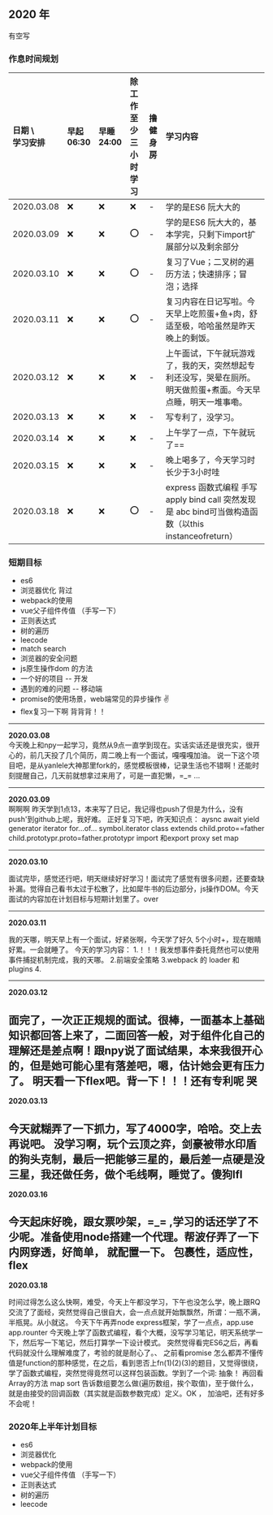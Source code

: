 ## 2020 年

有空写

### 作息时间规划

日期 \ <br/> 学习安排  | 早起 <br/> 06:30 | 早睡 <br/> 24:00    | 除工作至少 <br/> 三小时学习     | 撸健 <br/> 身房  | 学习内容
:-         | :-  | :-  | :-  | :-  | :-                 
2020.03.08 | :x: | :x: | :x: | -   | 学的是ES6 阮大大的
2020.03.09 | :x: | :x: | :o: | -   | 学的是ES6 阮大大的，基本学完，只剩下import扩展部分以及剩余部分
2020.03.10 | :x: | :x: | :o: | -   | 复习了Vue；二叉树的遍历方法；快速排序；冒泡；选择
2020.03.11 | :x: | :x: | :o: | -   | 复习内容在日记写啦。今天早上吃煎蛋+鱼+肉，舒适至极，哈哈虽然是昨天晚上的剩饭。
2020.03.12 | :x: | :x: | :x: | -   | 上午面试，下午就玩游戏了，我的天，突然想起专利还没写，哭晕在厕所。明天做煎蛋+煮面。今天早点睡，明天一堆事嘞。
2020.03.13 | :x: | :x: | :x: | -   | 写专利了，没学习。
2020.03.14 | :x: | :x: | :x: | -   | 上午学了一点，下午就玩了==
2020.03.15 | :x: | :x: | :x: | -   | 晚上喝多了，今天学习时长少于3小时哇
2020.03.18 | :x: | :x: | :o: | -   | express 函数式编程 手写apply bind call  突然发现是 abc  bind可当做构造函数（以this instanceofreturn） 

### 短期目标
- es6
- 浏览器优化 背过
- webpack的使用
- vue父子组件传值 （手写一下）
- 正则表达式
- 树的遍历
- leecode
- match search
- 浏览器的安全问题
- js原生操作dom 的方法
- 一个好的项目 -- 开发
- 遇到的难的问题 -- 移动端
- promise的使用场景，web端常见的异步操作 :v:
- flex复习一下啊   背背背！！

--------------------
**2020.03.08**                                                                                      
今天晚上和npy一起学习，竟然从9点一直学到现在。实话实话还是很充实，很开心的，前几天投了几个简历，周二晚上有一个面试，嘎嘎嘎加油。
说一下这个项目吧，是从yanlele大神那里fork的，感觉模板很棒，记录生活也不错啊！还能时刻提醒自己，几天前就想拿过来用了，可是一直犯懒，=_= ...                                                                   

--------------------
**2020.03.09**                                                                                      
啊啊啊  昨天学到1点13，本来写了日记，我记得也push了但是为什么，没有push'到github上呢，我好难。
正好复习下吧，昨天知识点：
    aysnc await yield generator iterator for...of... symbol.iterator class extends child.proto==father    child.prototypr.proto=father.prototypr import 和export proxy set map  
    
--------------------
**2020.03.10**                                                                                      

面试完毕，感觉还行吧，明天继续好好学习！面试完了感觉有很多问题，还要查缺补漏。觉得自己看书太过于松散了，比如犀牛书的后边部分，js操作DOM。今天面试的内容加在计划目标与短期计划里了。over
    
--------------------
**2020.03.11**                                                                                      

我的天哪，明天早上有一个面试，好紧张啊，今天学了好久 5个小时+，现在眼睛好累。一会就睡了。
今天的学习内容：
1.！！！我发想事件委托竟然也可以使用事件捕捉机制完成，我的天哪。
2.前端安全策略
3.webpack 的 loader 和 plugins
4.
    
--------------------

**2020.03.12**                                                                                      

面完了，一次正正规规的面试。很棒，一面基本上基础知识都回答上来了，二面回答一般，对于组件化自己的理解还是差点啊！跟npy说了面试结果，本来我很开心的，但是她可能心里有落差吧，嗯，估计她会更有压力了。
明天看一下flex吧。背一下！！！还有专利呢 哭
--------------------

**2020.03.13**                                                                                      

今天就糊弄了一下抓力，写了4000字，哈哈。交上去再说吧。 没学习啊，玩个云顶之弈，剑豪被带水印盾的狗头克制，最后一把能够三星的，最后差一点硬是没三星，我还做任务，做个毛线啊，睡觉了。傻狗lfl
--------------------

**2020.03.16**                                                                                      

今天起床好晚，跟女票吵架，=_= ,学习的话还学了不少呢。准备使用node搭建一个代理。帮波仔弄了一下内网穿透，好简单， 就配置一下。
包裹性，适应性，flex 
--------------------

**2020.03.18**                                                                                      

时间过得怎么这么快啊，难受，今天上午都没学习，下午也没怎么学，晚上跟RQ交流了了面经，突然觉得自己很自大，会一点点就开始飘飘然，所谓：一瓶不满，半瓶晃。从小就这。
今天下午再弄node express框架，学了一点点，app.use  app.rounter
今天晚上学了函数式编程，看个大概，没写学习笔记，明天系统学一下，然后写一下笔记，然后打算学一下设计模式。
突然觉得看完ES6之后，再看代码就没什么理解难度了，考验的就是耐心了。、
之前看promise 怎么都弄不懂传值是function的那种感觉，在之后，看到思否上fn(1)(2)(3)的题目，又觉得很绕，学了函数式编程，突然觉得竟然可以这样包装函数。学到了一个词: 抽象！ 再回看Array的方法  map  sort 告诉数组要怎么做(遍历数组，挨个取值)，至于做什么，就是由接受的回调函数（其实就是函数参数完成）定义。OK ， 加油吧，还有好多不会呢！
    
    
### 2020年上半年计划目标
- es6
- 浏览器优化
- webpack的使用
- vue父子组件传值 （手写一下）
- 正则表达式
- 树的遍历
- leecode
